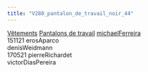 ```yaml
---
title: "V280_pantalon_de_travail_noir_44"
---
```


[Vêtements](notes/equipements/L_Vetements.md) [Pantalons de travail](notes/equipements/vetements/V_PantalonsDeTravail.md) [michaelFerreira](notes/equipements/vetements/michaelFerreira.md)\
151121 erosAparco\
denisWeidmann\
170521 pierreRichardet\
victorDiasPereira